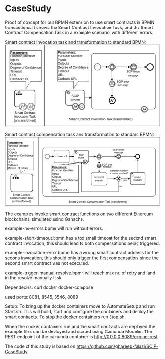 # CaseStudy
Proof of concept for our BPMN extension to use smart contracts in BPMN transactions.
It shows the Smart Contract Invocation Task, and the Smart Contract Compensation Task in a example scenario,
with different errors.

Smart contract invocation task and transformation to standard BPMN:
![SCIT](scit-transform.png)


Smart contract compensation task and transformation to standard BPMN:
![SCCT](scct-transformation.png)

The examples invoke smart contract functions on two different Ethereum blockchains, simulated using Ganache.

example-no-errors.bpmn will run without errors.

example-short-timeout.bpmn has a too small timeout for the second smart contract invocation, this should lead to both compensations being triggered.

example-invocation-error.bpmn has a wrong smart contract address for the secons invocation, this should only trigger the first compensation, since the second smart contract was not executed.

example-trigger-manual-resolve.bpmn will reach max nr. of retry and land in the resolve manually task.


Dependecies:
curl
docker
docker-compose

used ports:  8081, 8545, 8546, 8089

Setup:
To bring up the docker containers move to AutomateSetup and run Start.sh. This will build, start and configure the containers and deploy the smart contracts.
To stop the docker containers run Stop.sh.


When the docker containers run and the smart contracts are deployed the example files can be
deployed and started using Camunda Modeler.
The REST endpoint of the camunda container is http://0.0.0.0:8089/engine-rest.



The code of this study is based on https://github.com/ghareeb-falazi/SCIP-CaseStudy
